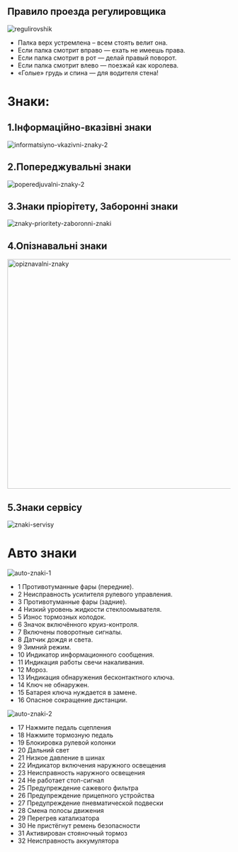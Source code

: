 ## Правило проезда регулировщика
![regulirovshik](https://github.com/user-attachments/assets/7ed00f79-9bd1-4259-a84e-d5452b25f8e7)
 - Палка верх устремлена – всем стоять велит она.
 - Если палка смотрит вправо — ехать не имеешь права.
 - Если палка смотрит в рот — делай правый поворот.
 - Если палка смотрит влево — поезжай как королева.
 - «Голые» грудь и спина — для водителя стена!

# Знаки:

## 1.Інформаційно-вказівні знаки
![informatsiyno-vkazivni-znaky-2](https://github.com/user-attachments/assets/e6c75b24-e0ce-48d5-927d-ba77a7697dc3)

## 2.Попереджувальні знаки
![poperedjuvalni-znaky-2](https://github.com/user-attachments/assets/19c4dde7-a14d-4333-8bf9-cdc213984c25)

## 3.Знаки пріорітету, Заборонні знаки 
![znaky-prioritety-zaboronni-znaki](https://github.com/user-attachments/assets/7a4d963d-4000-416f-9507-7940121d3e12)

## 4.Опізнавальні знаки
<img width="750" height="517" alt="opiznavalni-znaky" src="https://github.com/user-attachments/assets/68323dd7-7945-4a73-a3f6-05c5c81cfd76" />

## 5.Знаки сервісу
![znaki-servisy](https://github.com/user-attachments/assets/a91ab4d6-85c0-4647-ba38-29ca373508e3)


# Авто знаки

![auto-znaki-1](https://github.com/user-attachments/assets/c56130ca-ea79-4e09-b182-038de25f4faa)
  - 1 Противотуманные фары (передние).
  - 2 Неисправность усилителя рулевого управления.
  - 3 Противотуманные фары (задние).
  - 4 Низкий уровень жидкости стеклоомывателя.
  - 5 Износ тормозных колодок.
  - 6 Значок включённого круиз-контроля.
  - 7 Включены поворотные сигналы.
  - 8 Датчик дождя и света.
  - 9 Зимний режим.
  - 10 Индикатор информационного сообщения.
  - 11 Индикация работы свечи накаливания.
  - 12 Мороз.
  - 13 Индикация обнаружения бесконтактного ключа.
  - 14 Ключ не обнаружен.
  - 15 Батарея ключа нуждается в замене.
  - 16 Опасное сокращение дистанции.
   
   
![auto-znaki-2](https://github.com/user-attachments/assets/45c838bb-9082-474f-becd-e6120a4e90bb)
- 17 Нажмите педаль сцепления  
- 18 Нажмите тормозную педаль  
- 19 Блокировка рулевой колонки  
- 20 Дальний свет  
- 21 Низкое давление в шинах  
- 22 Индикатор включения наружного освещения  
- 23 Неисправность наружного освещения  
- 24 Не работает стоп-сигнал  
- 25 Предупреждение сажевого фильтра  
- 26 Предупреждение прицепного устройства  
- 27 Предупреждение пневматической подвески  
- 28 Смена полосы движения  
- 29 Перегрев катализатора  
- 30 Не пристёгнут ремень безопасности  
- 31 Активирован стояночный тормоз  
- 32 Неисправность аккумулятора  


